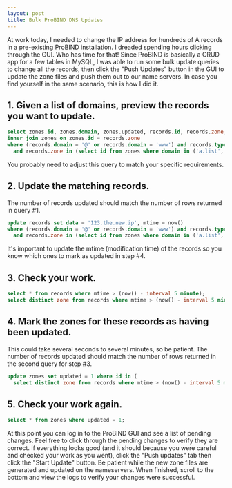 ```yaml
---
layout: post
title: Bulk ProBIND DNS Updates
---
```


At work today, I needed to change the IP address for hundreds of A records
in a pre-existing ProBIND installation. I dreaded spending hours clicking
through the GUI. Who has time for that! Since ProBIND is basically a CRUD
app for a few tables in MySQL, I was able to run some bulk update queries
to change all the records, then click the "Push Updates" button in the GUI
to update the zone files and push them out to our name servers. In case
you find yourself in the same scenario, this is how I did it.

## 1. Given a list of domains, preview the records you want to update.

```sql
select zones.id, zones.domain, zones.updated, records.id, records.zone, records.domain, records.type, records.data from records
inner join zones on zones.id = records.zone
where (records.domain = '@' or records.domain = 'www') and records.type = 'A' and records.data = '123.ip.add.rss'
  and records.zone in (select id from zones where domain in ('a.list', 'of.domains', 'to.update'));
```

You probably need to adjust this query to match your specific requirements.

## 2. Update the matching records.

The number of records updated should match the number of rows returned in query #1.

```sql
update records set data = '123.the.new.ip', mtime = now()
where (records.domain = '@' or records.domain = 'www') and records.type = 'A' and records.data = '123.ip.add.rss'
  and records.zone in (select id from zones where domain in ('a.list', 'of.domains', 'to.update'));
```

It's important to update the mtime (modification time) of the records so you know which ones to mark as updated in step #4.

## 3. Check your work.

```sql
select * from records where mtime > (now() - interval 5 minute);
select distinct zone from records where mtime > (now() - interval 5 minute);
```

## 4. Mark the zones for these records as having been updated.

This could take several seconds to several minutes, so be patient.
The number of records updated should match the number of rows returned
in the second query for step #3.

```sql
update zones set updated = 1 where id in (
  select distinct zone from records where mtime > (now() - interval 5 minute));
```

## 5. Check your work again.

```sql
select * from zones where updated = 1;
```

At this point you can log in to the ProBIND GUI and see a list of pending changes.
Feel free to click through the pending changes to verify they are correct.
If everything looks good (and it should because you were careful and checked your work as
you went), click the "Push updates" tab then click the "Start Update" button.
Be patient while the new zone files are generated and updated on the nameservers.
When finished, scroll to the bottom and view the logs to verify your changes were successful.
